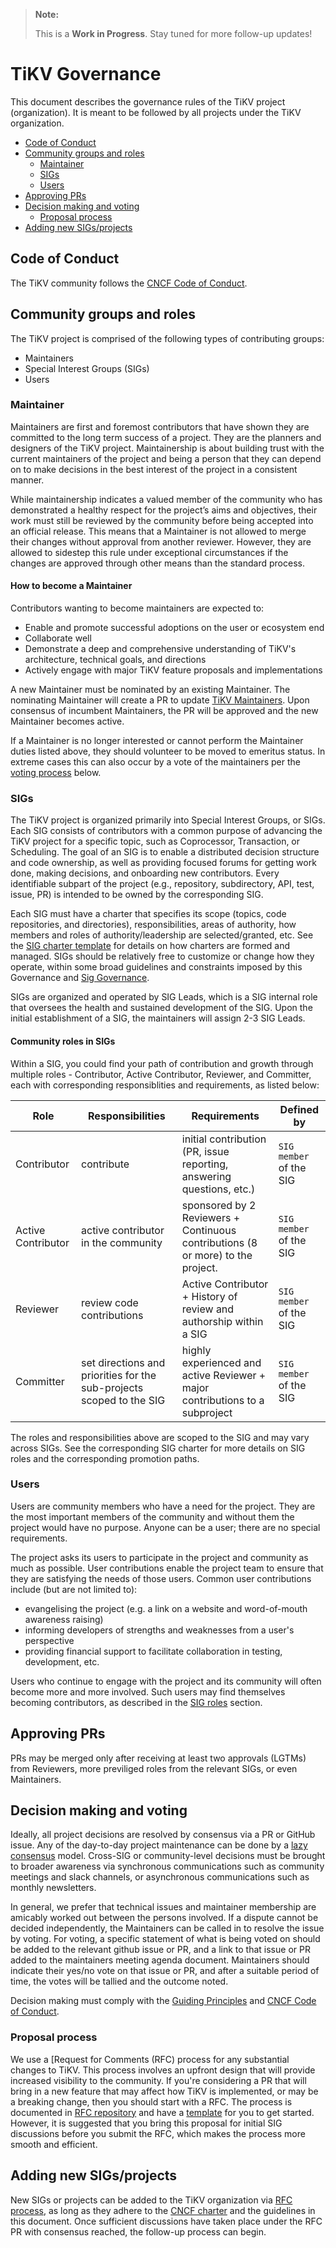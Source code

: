 > **Note:**
>
> This is a **Work in Progress**. Stay tuned for more follow-up updates!

# TiKV Governance

 This document describes the governance rules of the TiKV project (organization). It is meant to be followed by all projects under the TiKV organization.

- [Code of Conduct](#code-of-conduct)
- [Community groups and roles](#community-groups-and-roles)
    - [Maintainer](#maintainer)
    - [SIGs](#sigs)
    - [Users](#users)
- [Approving PRs](#approving-prs)
- [Decision making and voting](#decision-making-and-voting)
    - [Proposal process](#proposal-process)
- [Adding new SIGs/projects](#adding-new-sigsprojects)

## Code of Conduct

The TiKV community follows the [CNCF Code of Conduct](https://github.com/tikv/tikv/blob/master/CODE_OF_CONDUCT.md).

## Community groups and roles

The TiKV project is comprised of the following types of contributing groups:

- Maintainers
- Special Interest Groups (SIGs)
- Users

### Maintainer

Maintainers are first and foremost contributors that have shown they are committed to the long term success of a project. They are the planners and designers of the TiKV project. Maintainership is about building trust with the current maintainers of the project and being a person that they can depend on to make decisions in the best interest of the project in a consistent manner.

While maintainership indicates a valued member of the community who has demonstrated a healthy respect for the project’s aims and objectives, their work must still be reviewed by the community before being accepted into an official release. This means that a Maintainer is not allowed to merge their changes without approval from another reviewer. However, they are allowed to sidestep this rule under exceptional circumstances if the changes are approved through other means than the standard process.

#### How to become a Maintainer

Contributors wanting to become maintainers are expected to:

- Enable and promote successful adoptions on the user or ecosystem end
- Collaborate well
- Demonstrate a deep and comprehensive understanding of TiKV's architecture, technical goals, and directions
- Actively engage with major TiKV feature proposals and implementations

A new Maintainer must be nominated by an existing Maintainer. The nominating Maintainer will create a PR to update [TiKV Maintainers](https://github.com/tikv/tikv/blob/master/MAINTAINERS.md#the-tikv-maintainers). Upon consensus of incumbent Maintainers, the PR will be approved and the new Maintainer becomes active.

If a Maintainer is no longer interested or cannot perform the Maintainer duties listed above, they should volunteer to be moved to emeritus status. In extreme cases this can also occur by a vote of the maintainers per the [voting process](#decision-making-and-voting) below.

### SIGs

The TiKV project is organized primarily into Special Interest Groups, or SIGs. Each SIG consists of contributors with a common purpose of advancing the TiKV project for a specific topic, such as Coprocessor, Transaction, or Scheduling. The goal of an SIG is to enable a distributed decision structure and code ownership, as well as providing focused forums for getting work done, making decisions, and onboarding new contributors. Every identifiable subpart of the project (e.g., repository, subdirectory, API, test, issue, PR) is intended to be owned by the corresponding SIG.

Each SIG must have a charter that specifies its scope (topics, code repositories, and directories), responsibilities, areas of authority, how members and roles of authority/leadership are selected/granted, etc. See the [SIG charter template](/committee/sig-governance/SIG-CHARTER-TEMPLATE.md) for details on how charters are formed and managed. SIGs should be relatively free to customize or change how they operate, within some broad guidelines and constraints imposed by this Governance and [Sig Governance](/committee/sig-governance/SIG-GOVERNANCE.md).

SIGs are organized and operated by SIG Leads, which is a SIG internal role that oversees the health and sustained development of the SIG. Upon the initial establishment of a SIG, the maintainers will assign 2-3 SIG Leads.

#### Community roles in SIGs

Within a SIG, you could find your path of contribution and growth through multiple roles - Contributor, Active Contributor, Reviewer, and Committer, each with corresponding responsiblities and requirements, as listed below:

| Role | Responsibilities | Requirements | Defined by |
| -----| ---------------- | ------------ | ------- |
Contributor | contribute | initial contribution (PR, issue reporting, answering questions, etc.) | `SIG member` of the SIG |
| Active Contributor | active contributor in the community | sponsored by 2 Reviewers + Continuous contributions (8 or more) to the project. | `SIG member` of the SIG |
| Reviewer | review code contributions | Active Contributor + History of review and authorship within a SIG | `SIG member` of the SIG |
| Committer | set directions and priorities for the sub-projects scoped to the SIG | highly experienced and active Reviewer + major contributions to a subproject | `SIG member` of the SIG|

The roles and responsibilities above are scoped to the SIG and may vary across SIGs. See the corresponding SIG charter for more details on SIG roles and the corresponding promotion paths.

### Users

Users are community members who have a need for the project. They are the most important members of the community and without them the project would have no purpose. Anyone can be a user; there are no special requirements.

The project asks its users to participate in the project and community as much as possible. User contributions enable the project team to ensure that they are satisfying the needs of those users. Common user contributions include (but are not limited to):

- evangelising the project (e.g. a link on a website and word-of-mouth awareness raising)
- informing developers of strengths and weaknesses from a user's perspective
- providing financial support to facilitate collaboration in testing, development, etc.

Users who continue to engage with the project and its community will often become more and more involved. Such users may find themselves becoming contributors, as described in the [SIG roles](#Community-roles-in-SIGs) section.

## Approving PRs

PRs may be merged only after receiving at least two approvals (LGTMs) from Reviewers, more previliged roles from the relevant SIGs, or even Maintainers.

## Decision making and voting

Ideally, all project decisions are resolved by consensus via a PR or GitHub issue. Any of the day-to-day project maintenance can be done by a [lazy consensus](http://communitymgt.wikia.com/wiki/Lazy_consensus) model. Cross-SIG or community-level decisions must be brought to broader awareness via synchronous communications such as community meetings and slack channels, or asynchronous communications such as monthly newsletters.

In general, we prefer that technical issues and maintainer membership are amicably worked out between the persons involved. If a dispute cannot be decided independently, the Maintainers can be called in to resolve the issue by voting. For voting, a specific statement of what is being voted on should be added to the relevant github issue or PR, and a link to that issue or PR added to the maintainers meeting agenda document. Maintainers should indicate their yes/no vote on that issue or PR, and after a suitable period of time, the votes will be tallied and the outcome noted.

Decision making must comply with the [Guiding Principles](/guiding-principles.md) and [CNCF Code of Conduct](https://github.com/tikv/tikv/blob/master/CODE_OF_CONDUCT.md).

### Proposal process

We use a [Request for Comments (RFC) process for any substantial changes to TiKV. This process involves an upfront design that will provide increased visibility to the community. If you're considering a PR that will bring in a new feature that may affect how TiKV is implemented, or may be a breaking change, then you should start with a RFC. The process is documented in [RFC repository](https://github.com/tikv/rfcs) and have a [template](https://github.com/tikv/rfcs/blob/master/template.md) for you to get started. However, it is suggested that you bring this proposal for initial SIG discussions before you submit the RFC, which makes the process more smooth and efficient.

## Adding new SIGs/projects

New SIGs or projects can be added to the TiKV organization via [RFC process](#proposal-process), as long as they adhere to the [CNCF charter](https://www.cncf.io/about/charter/) and the guidelines in this document. Once sufficient discussions have taken place under the RFC PR with consensus reached, the follow-up process can begin.

